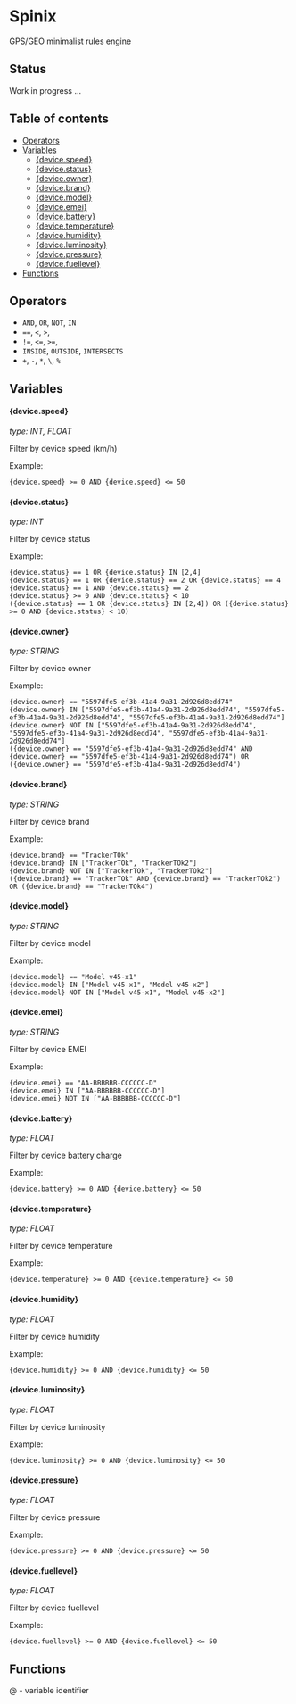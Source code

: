 # Spinix

GPS/GEO minimalist rules engine

## Status
Work in progress ...

## Table of contents
- [Operators](#operators)
- [Variables](#variables)
    * [{device.speed}](#devicespeed)
    * [{device.status}](#devicestatus)
    * [{device.owner}](#deviceowner)
    * [{device.brand}](#devicebrand)
    * [{device.model}](#devicemodel)
    * [{device.emei}](#deviceemei)
    * [{device.battery}](#devicebattery)
    * [{device.temperature}](#devicetemperature)
    * [{device.humidity}](#devicehumidity)
    * [{device.luminosity}](#deviceluminosity)
    * [{device.pressure}](#devicepressure)
    * [{device.fuellevel}](#devicefuellevel)
- [Functions](#functions)
   
## Operators
- ```AND```, ```OR```, ```NOT```, ```IN```
- ```==```, ```<```, ```>```,
- ```!=```, ```<=```, ```>=```, 
- ```INSIDE```, ```OUTSIDE```, ```INTERSECTS```
- ```+```, ```-```, ```*```, ```\```, ```%```

## Variables
#### {device.speed} 
*type: INT, FLOAT*

Filter by device speed (km/h)

Example:
```gotemplate
{device.speed} >= 0 AND {device.speed} <= 50
```

#### {device.status}
*type: INT*

Filter by device status

Example:
```gotemplate
{device.status} == 1 OR {device.status} IN [2,4]
{device.status} == 1 OR {device.status} == 2 OR {device.status} == 4
{device.status} == 1 AND {device.status} == 2 
{device.status} >= 0 AND {device.status} < 10
({device.status} == 1 OR {device.status} IN [2,4]) OR ({device.status} >= 0 AND {device.status} < 10)
```

#### {device.owner}
*type: STRING*

Filter by device owner

Example:
```gotemplate
{device.owner} == "5597dfe5-ef3b-41a4-9a31-2d926d8edd74"
{device.owner} IN ["5597dfe5-ef3b-41a4-9a31-2d926d8edd74", "5597dfe5-ef3b-41a4-9a31-2d926d8edd74", "5597dfe5-ef3b-41a4-9a31-2d926d8edd74"]
{device.owner} NOT IN ["5597dfe5-ef3b-41a4-9a31-2d926d8edd74", "5597dfe5-ef3b-41a4-9a31-2d926d8edd74", "5597dfe5-ef3b-41a4-9a31-2d926d8edd74"]
({device.owner} == "5597dfe5-ef3b-41a4-9a31-2d926d8edd74" AND {device.owner} == "5597dfe5-ef3b-41a4-9a31-2d926d8edd74") OR ({device.owner} == "5597dfe5-ef3b-41a4-9a31-2d926d8edd74")
```

#### {device.brand}
*type: STRING*

Filter by device brand

Example:
```gotemplate
{device.brand} == "TrackerTOk"
{device.brand} IN ["TrackerTOk", "TrackerTOk2"]
{device.brand} NOT IN ["TrackerTOk", "TrackerTOk2"]
({device.brand} == "TrackerTOk" AND {device.brand} == "TrackerTOk2") OR ({device.brand} == "TrackerTOk4")
```

#### {device.model}
*type: STRING*

Filter by device model

Example:
```gotemplate
{device.model} == "Model v45-x1"
{device.model} IN ["Model v45-x1", "Model v45-x2"]
{device.model} NOT IN ["Model v45-x1", "Model v45-x2"]
```

#### {device.emei}
*type: STRING*

Filter by device EMEI

Example:
```gotemplate
{device.emei} == "AA-BBBBBB-CCCCCC-D"
{device.emei} IN ["AA-BBBBBB-CCCCCC-D"]
{device.emei} NOT IN ["AA-BBBBBB-CCCCCC-D"]
```

#### {device.battery}
*type: FLOAT*

Filter by device battery charge

Example:
```gotemplate
{device.battery} >= 0 AND {device.battery} <= 50  
```

#### {device.temperature}
*type: FLOAT*

Filter by device temperature

Example:
```gotemplate
{device.temperature} >= 0 AND {device.temperature} <= 50  
```

#### {device.humidity}
*type: FLOAT*

Filter by device humidity

Example:
```gotemplate
{device.humidity} >= 0 AND {device.humidity} <= 50  
```

#### {device.luminosity}
*type: FLOAT*

Filter by device luminosity

Example:
```gotemplate
{device.luminosity} >= 0 AND {device.luminosity} <= 50  
```

#### {device.pressure}
*type: FLOAT*

Filter by device pressure

Example:
```gotemplate
{device.pressure} >= 0 AND {device.pressure} <= 50  
```

#### {device.fuellevel}
*type: FLOAT*

Filter by device fuellevel

Example:
```gotemplate
{device.fuellevel} >= 0 AND {device.fuellevel} <= 50  
```


## Functions
@ - variable identifier
